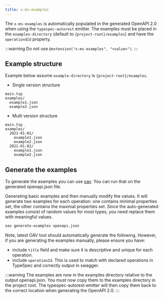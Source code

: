 ```yaml
---
title: x-ms-examples
---
```


The `x-ms-examples` is automatically populated in the generated OpenAPI 2.0 when using the `typespec-autorest` emitter.
The examples must be placed in the `examples-directory` (default to `{project-root}/examples`) and have the `operationdId` property.

:::warning
Do not use `@extension("x-ms-examples", "<value>")`.
:::

## Example structure

Example below assume `example-directory` is `{project-root}/examples`.

- Single version structure

```
main.tsp
examples/
  example1.json
  example2.json
```

- Multi version structure

```
main.tsp
examples/
  2021-01-01/
    example1.json
    example2.json
  2021-01-02/
    example1.json
    example2.json
```

## Generate the examples

To generate the examples you can use [oav](https://github.com/Azure/oav). You can run that on the generated openapi.json file.

Generating basic examples and then manually modify the values. It will generate two examples for each operation: one contains minimal properties set, the other contains the maximal properties set. Since the auto-generated examples consist of random values for most types, you need replace them with meaningful values.

```bash
oav generate-examples openapi.json
```

Note, latest OAV tool should automatically generate the following. However, if you are generating the examples manually, please ensure you have:

- include `title` field and make sure it is descriptive and unique for each operation.
- include `operationId`. This is used to match with declared operations in TypeSpec and correctly output in swagger.

:::warning
The examples are now in the examples directory relative to the output openapi.json. You must now copy them to the examples directory in the project root. The typespec-autorest emitter will then copy them back to the correct location when generating the OpenAPI 2.0.
:::
